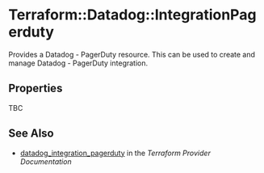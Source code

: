 # Terraform::Datadog::IntegrationPagerduty

Provides a Datadog - PagerDuty resource. This can be used to create and manage Datadog - PagerDuty integration.

## Properties

TBC

## See Also

* [datadog_integration_pagerduty](https://www.terraform.io/docs/providers/datadog/r/integration_pagerduty.html) in the _Terraform Provider Documentation_